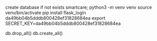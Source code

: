 create database if not exists smartcare;
python3 -m venv venv
source venv/bin/activate
pip install flask_login
da49bb04b5dddb800428ef31828684ea
export SECRET_KEY=da49bb04b5dddb800428ef31828684ea

db.drop_all()
db.create_all()
